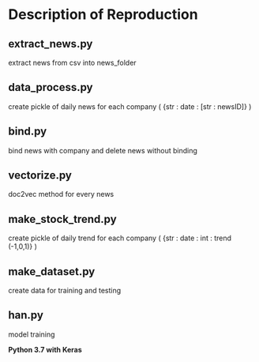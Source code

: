 # Description of Reproduction

## extract_news.py 
extract news from csv into news_folder

## data_process.py 
create pickle of daily news for each company ( {str : date : [str : newsID]} )

## bind.py 
bind news with company and delete news without binding

## vectorize.py 
doc2vec method for every news

## make_stock_trend.py 
create pickle of daily trend for each company ( {str : date : int : trend (-1,0,1)} )

## make_dataset.py 
create data for training and testing

## han.py 
model training

**Python 3.7 with Keras**
